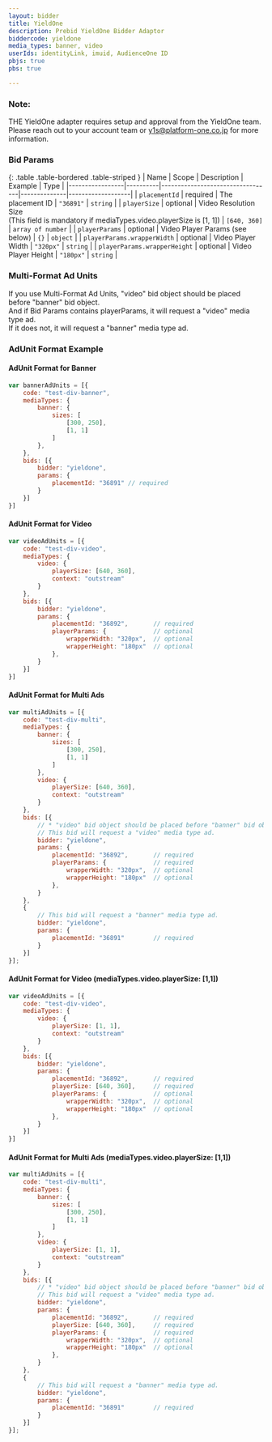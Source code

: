 ```yaml
---
layout: bidder
title: YieldOne
description: Prebid YieldOne Bidder Adaptor
biddercode: yieldone
media_types: banner, video
userIds: identityLink, imuid, AudienceOne ID
pbjs: true
pbs: true

---
```


### Note:

THE YieldOne adapter requires setup and approval from the YieldOne team.<br/>
Please reach out to your account team or y1s@platform-one.co.jp for more information.


### Bid Params

{: .table .table-bordered .table-striped }
| Name            | Scope    | Description                      | Example      | Type              |
|-----------------|----------|----------------------------------|--------------|-------------------|
| `placementId`   | required | The placement ID                 | `"36891"`    | `string`          |
| `playerSize`    | optional | Video Resolution Size<br/>(This field is mandatory if mediaTypes.video.playerSize is [1, 1]) | `[640, 360]` | `array of number` |
| `playerParams`  | optional | Video Player Params (see below)  | `{}`         | `object` |
| `playerParams.wrapperWidth`  | optional | Video Player Width  | `"320px"`    | `string` |
| `playerParams.wrapperHeight` | optional | Video Player Height | `"180px"`    | `string` |


### Multi-Format Ad Units

If you use Multi-Format Ad Units, "video" bid object should be placed before "banner" bid object.<br/>
And if Bid Params contains playerParams, it will request a "video" media type ad.<br/>
If it does not, it will request a "banner" media type ad.


### AdUnit Format Example

#### AdUnit Format for Banner
```javascript
var bannerAdUnits = [{
    code: "test-div-banner",
    mediaTypes: {
        banner: {
            sizes: [
                [300, 250],
                [1, 1]
            ]
        },
    },
    bids: [{
        bidder: "yieldone",
        params: {
            placementId: "36891" // required
        }
    }]
}]
```


#### AdUnit Format for Video
```javascript
var videoAdUnits = [{
    code: "test-div-video",
    mediaTypes: {
        video: {
            playerSize: [640, 360],
            context: "outstream"
        }
    },
    bids: [{
        bidder: "yieldone",
        params: {
            placementId: "36892",       // required
            playerParams: {             // optional
                wrapperWidth: "320px",  // optional
                wrapperHeight: "180px"  // optional
            },
        }
    }]
}]
```


#### AdUnit Format for Multi Ads
```javascript
var multiAdUnits = [{
    code: "test-div-multi",
    mediaTypes: {
        banner: {
            sizes: [
                [300, 250],
                [1, 1]
            ]
        },
        video: {
            playerSize: [640, 360],
            context: "outstream"
        }
    },
    bids: [{
        // * "video" bid object should be placed before "banner" bid object.
        // This bid will request a "video" media type ad.
        bidder: "yieldone",
        params: {
            placementId: "36892",       // required
            playerParams: {             // required
                wrapperWidth: "320px",  // optional
                wrapperHeight: "180px"  // optional
            },
        }
    },
    {
        // This bid will request a "banner" media type ad.
        bidder: "yieldone",
        params: {
            placementId: "36891"        // required
        }
    }]
}];
```


#### AdUnit Format for Video (mediaTypes.video.playerSize: [1,1])
```javascript
var videoAdUnits = [{
    code: "test-div-video",
    mediaTypes: {
        video: {
            playerSize: [1, 1],
            context: "outstream"
        }
    },
    bids: [{
        bidder: "yieldone",
        params: {
            placementId: "36892",       // required
            playerSize: [640, 360],     // required
            playerParams: {             // optional
                wrapperWidth: "320px",  // optional
                wrapperHeight: "180px"  // optional
            },
        }
    }]
}]
```


#### AdUnit Format for Multi Ads (mediaTypes.video.playerSize: [1,1])
```javascript
var multiAdUnits = [{
    code: "test-div-multi",
    mediaTypes: {
        banner: {
            sizes: [
                [300, 250],
                [1, 1]
            ]
        },
        video: {
            playerSize: [1, 1],
            context: "outstream"
        }
    },
    bids: [{
        // * "video" bid object should be placed before "banner" bid object.
        // This bid will request a "video" media type ad.
        bidder: "yieldone",
        params: {
            placementId: "36892",       // required
            playerSize: [640, 360],     // required
            playerParams: {             // required
                wrapperWidth: "320px",  // optional
                wrapperHeight: "180px"  // optional
            },
        }
    },
    {
        // This bid will request a "banner" media type ad.
        bidder: "yieldone",
        params: {
            placementId: "36891"        // required
        }
    }]
}];
```
